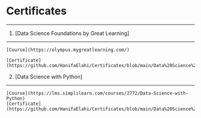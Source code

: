 # Certificates

----

1. [Data Science Foundations by Great Learning]

----
    [Course](https://olympus.mygreatlearning.com/)
    
    [Certificate](https://github.com/HanifaElahi/Certificates/blob/main/Data%20Science%20Foundations.pdf)
   
2. [Data Science with Python]

----
    [Course](https://lms.simplilearn.com/courses/2772/Data-Science-with-Python)
    [Certificate](https://github.com/HanifaElahi/Certificates/blob/main/Data%20Science%20with%20Python.pdf)
